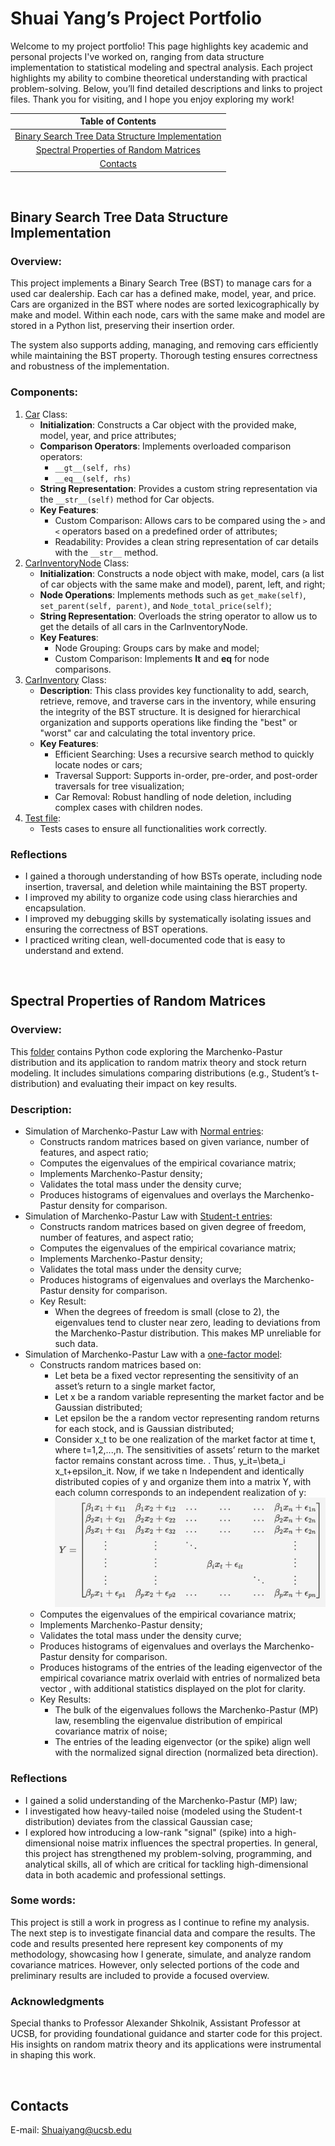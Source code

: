 # Shuai Yang’s Project Portfolio
Welcome to my project portfolio! This page highlights key academic and personal projects I've worked on, ranging from data structure implementation to statistical modeling and spectral analysis. Each project highlights my ability to combine theoretical understanding with practical problem-solving. Below, you’ll find detailed descriptions and links to project files. Thank you for visiting, and I hope you enjoy exploring my work!

| **Table of Contents**                                                                 |
|:----------------------------------------------------------------------------:|
| [Binary Search Tree Data Structure Implementation](#binary-search-tree-data-structure-implementation) |
| [Spectral Properties of Random Matrices](#spectral-properties-of-random-matrices) |
| [Contacts](#contacts)  |


<br>

## Binary Search Tree Data Structure Implementation
### Overview:
This project implements a Binary Search Tree (BST) to manage cars for a used car dealership. Each car has a defined make, model, year, and price. Cars are organized in the BST where nodes are sorted lexicographically by make and model. Within each node, cars with the same make and model are stored in a Python list, preserving their insertion order.

The system also supports adding, managing, and removing cars efficiently while maintaining the BST property. Thorough testing ensures correctness and robustness of the implementation.
### Components:
1. [Car](https://github.com/YangS-02/YangS-02.github.io/blob/main/Binary%20Search%20Tree%20Data%20Structure%20Implementation/Car.py
) Class:
   - **Initialization**: Constructs a Car object with the provided make, model, year, and price attributes;
   - **Comparison Operators**: Implements overloaded comparison operators:
      - `__gt__(self, rhs)`
      - `__eq__(self, rhs)`
   - **String Representation**: Provides a custom string representation via the `__str__(self)` method for Car objects.
   - **Key Features**:
      - Custom Comparison: Allows cars to be compared using the `>` and `<` operators based on a predefined order of attributes;
      - Readability: Provides a clean string representation of car details with the `__str__` method.
2. [CarInventoryNode](https://github.com/YangS-02/YangS-02.github.io/blob/main/Binary%20Search%20Tree%20Data%20Structure%20Implementation/CarInventoryNode.py) Class:
   - **Initialization**: Constructs a node object with make, model, cars (a list of car objects with the same make and model), parent, left, and right;
   - **Node Operations**: Implements methods such as `get_make(self)`, `set_parent(self, parent)`, and `Node_total_price(self)`;
   - **String Representation**: Overloads the string operator to allow us to get the details of all cars in the CarInventoryNode.
   - **Key Features**:
      - Node Grouping: Groups cars by make and model;
      - Custom Comparison: Implements __lt__ and __eq__ for node comparisons.
3. [CarInventory](https://github.com/YangS-02/YangS-02.github.io/blob/main/Binary%20Search%20Tree%20Data%20Structure%20Implementation/CarInventory.py) Class:
   - **Description**: This class provides key functionality to add, search, retrieve, remove, and traverse cars in the inventory, while ensuring the integrity of the BST structure. It is designed for hierarchical organization and supports operations like finding the "best" or "worst" car and calculating the total inventory price.
   - **Key Features**:
      - Efficient Searching: Uses a recursive search method to quickly locate nodes or cars;
      - Traversal Support: Supports in-order, pre-order, and post-order traversals for tree visualization;
      - Car Removal: Robust handling of node deletion, including complex cases with children nodes.
4. [Test file](https://github.com/YangS-02/YangS-02.github.io/blob/main/Binary%20Search%20Tree%20Data%20Structure%20Implementation/testFile.py):
   - Tests cases to ensure all functionalities work correctly.
### Reflections

- I gained a thorough understanding of how BSTs operate, including node insertion, traversal, and deletion while maintaining the BST property.
- I improved my ability to organize code using class hierarchies and encapsulation.
- I improved my debugging skills by systematically isolating issues and ensuring the correctness of BST operations.
- I practiced writing clean, well-documented code that is easy to understand and extend.

<br>

## Spectral Properties of Random Matrices
### Overview:
This [folder](https://github.com/YangS-02/YangS-02.github.io/tree/main/Spectral%20Properties%20of%20Random%20Matrix%20Theory) contains Python code exploring the Marchenko-Pastur distribution and its application to random matrix theory and stock return modeling. It includes simulations comparing distributions (e.g., Student’s t-distribution) and evaluating their impact on key results.
### Description:
* Simulation of Marchenko-Pastur Law with [Normal entries](https://github.com/YangS-02/YangS-02.github.io/blob/main/Spectral%20Properties%20of%20Random%20Matrix%20Theory/Simulations/Marchenko_Pastur_Normal.py):
   - Constructs random matrices based on given variance, number of features, and aspect ratio;
   - Computes the eigenvalues of the empirical covariance matrix;
   - Implements Marchenko-Pastur density;
   - Validates the total mass under the density curve;
   - Produces histograms of eigenvalues and overlays the Marchenko-Pastur density for comparison.
* Simulation of Marchenko-Pastur Law with [Student-t entries](https://github.com/YangS-02/YangS-02.github.io/blob/main/Spectral%20Properties%20of%20Random%20Matrix%20Theory/Simulations/Marchenko_Pastur_Student.py):
   - Constructs random matrices based on given degree of freedom, number of features, and aspect ratio;
   - Computes the eigenvalues of the empirical covariance matrix;
   - Implements Marchenko-Pastur density;
   - Validates the total mass under the density curve;
   - Produces histograms of eigenvalues and overlays the Marchenko-Pastur density for comparison.
   - Key Result:
      - When the degrees of freedom is small (close to 2), the eigenvalues tend to cluster near zero, leading to deviations from the Marchenko-Pastur distribution. This makes MP unreliable for such data.
* Simulation of Marchenko-Pastur Law with a [one-factor model](https://github.com/YangS-02/YangS-02.github.io/blob/main/Spectral%20Properties%20of%20Random%20Matrix%20Theory/Simulations/Marchenko_Pastur_Spike.py):
   - Constructs random matrices based on:
      - Let beta be a fixed vector representing the sensitivity of an asset’s return to a single market factor,
      - Let x be a random variable representing the market factor and be Gaussian distributed;
      - Let epsilon be the a random vector representing random returns for each stock, and is Gaussian distributed;
      - Consider x_t to be one realization of the market factor at time t, where t=1,2,...,n.  The sensitivities of assets’ return to the market factor remains constant across time. . Thus, y_it=\beta_i x_t+epsilon_it. Now, if we take n Independent and identically distributed copies of y and organize them into a matrix Y, with each column corresponds to an independent realization of y: ![Description](Others/RM.png "Matrix $Y\in\mathbb{R}^{n\times p}$")
   - Computes the eigenvalues of the empirical covariance matrix;
   - Implements Marchenko-Pastur density;
   - Validates the total mass under the density curve;
   - Produces histograms of eigenvalues and overlays the Marchenko-Pastur density for comparison.
   - Produces histograms of the entries of the leading eigenvector of the empirical covariance matrix overlaid with entries of normalized beta vector , with additional statistics displayed on the plot for clarity.
   - Key Results:
      - The bulk of the eigenvalues follows the Marchenko-Pastur (MP) law, resembling the eigenvalue distribution of empirical covariance matrix of noise;
      - The entries of the leading eigenvector (or the spike) align well with the normalized signal direction (normalized beta direction).
### Reflections
- I gained a solid understanding of the Marchenko-Pastur (MP) law;
- I investigated how heavy-tailed noise (modeled using the Student-t distribution) deviates from the classical Gaussian case;
- I explored how introducing a low-rank "signal" (spike) into a high-dimensional noise matrix influences the spectral properties.
In general, this project has strengthened my problem-solving, programming, and analytical skills, all of which are critical for tackling high-dimensional data in both academic and professional settings.
### Some words:
This project is still a work in progress as I continue to refine my analysis. The next step is to investigate financial data and compare the results. The code and results presented here represent key components of my methodology, showcasing how I generate, simulate, and analyze random covariance matrices. However, only selected portions of the code and preliminary results are included to provide a focused overview.
### Acknowledgments
Special thanks to Professor Alexander Shkolnik, Assistant Professor at UCSB, for providing foundational guidance and starter code for this project. His insights on random matrix theory and its applications were instrumental in shaping this work.

<br>

## Contacts
E-mail: Shuaiyang@ucsb.edu









